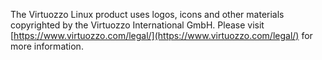 The Virtuozzo Linux product uses logos, icons and other materials copyrighted by the Virtuozzo International GmbH. Please visit [https://www.virtuozzo.com/legal/](https://www.virtuozzo.com/legal/) for more information.
